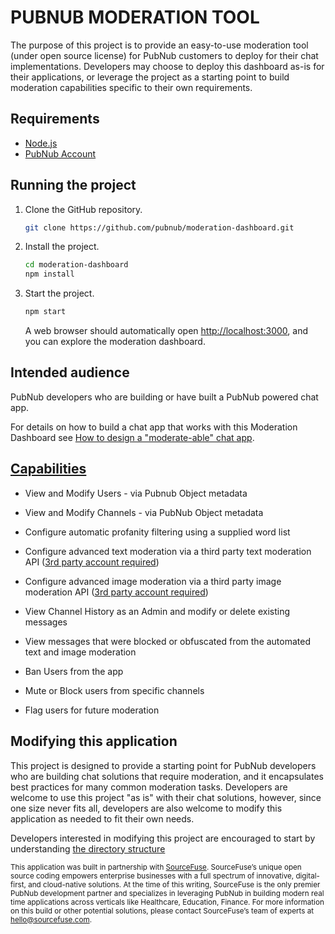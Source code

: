 # PUBNUB MODERATION TOOL

The purpose of this project is to provide an easy-to-use moderation tool (under open source
license) for PubNub customers to deploy for their chat implementations. Developers may choose to deploy this dashboard as-is for their applications, or leverage the project as a starting point to build moderation capabilities specific to their own requirements.

## Requirements

- [Node.js](https://nodejs.org/en/)
- [PubNub Account](https://dashboard.pubnub.com/)

## Running the project

1. Clone the GitHub repository.

   ```bash
   git clone https://github.com/pubnub/moderation-dashboard.git
   ```

1. Install the project.

   ```bash
   cd moderation-dashboard
   npm install
   ```

1. Start the project.

   ```bash
   npm start
   ```

   A web browser should automatically open [http://localhost:3000](http://localhost:3000), and you can explore the moderation dashboard. 

## Intended audience

PubNub developers who are building or have built a PubNub powered chat app.

For details on how to build a chat app that works with this Moderation Dashboard see [How to design a "moderate-able" chat app](how-to-design-modertable-app.md).

## [Capabilities](what-it-does.md)

- View and Modify Users - via Pubnub Object metadata

- View and Modify Channels - via PubNub Object metadata

- Configure automatic profanity filtering using a supplied word list

- Configure advanced text moderation via a third party text moderation API ([3rd party account required](working-with-third-parties.md))

- Configure advanced image moderation via a third party image moderation API ([3rd party account required](working-with-third-parties.md))

- View Channel History as an Admin and modify or delete existing messages

- View messages that were blocked or obfuscated from the automated text and image moderation

- Ban Users from the app

- Mute or Block users from specific channels

- Flag users for future moderation

## Modifying this application

This project is designed to provide a starting point for PubNub developers who are building chat solutions that require moderation, and it encapsulates best practices for many common moderation tasks. Developers are welcome to use this project "as is" with their chat solutions, however, since one size never fits all, developers are also welcome to modify this application as needed to fit their own needs.

Developers interested in modifying this project are encouraged to start by understanding [the directory structure](directory-structure.md)

<sup>This application was built in partnership with [SourceFuse](https://www.sourcefuse.com/). SourceFuse’s unique open source coding empowers enterprise businesses with a full spectrum of innovative, digital-first, and cloud-native solutions. At the time of this writing, SourceFuse is the only premier PubNub development partner and specializes in leveraging PubNub in building modern real time applications across verticals like Healthcare, Education, Finance. For more information on this build or other potential solutions, please contact SourceFuse’s team of experts at hello@sourcefuse.com.</sup>
